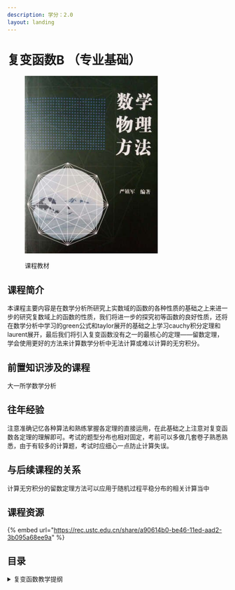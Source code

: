 ```yaml
---
description: 学分：2.0
layout: landing
---
```


# 复变函数B （专业基础）

<figure><img src="../../.gitbook/assets/复变函数.jpg" alt=""><figcaption><p>课程教材</p></figcaption></figure>

## 课程简介

本课程主要内容是在数学分析所研究上实数域的函数的各种性质的基础之上来进一步的研究复数域上的函数的性质，我们将进一步的探究初等函数的良好性质，还将在数学分析中学习的green公式和taylor展开的基础之上学习cauchy积分定理和laurent展开，最后我们将引入复变函数没有之一的最核心的定理——留数定理，学会使用更好的方法来计算数学分析中无法计算或难以计算的无穷积分。

## 前置知识涉及的课程

大一所学数学分析

## 往年经验

注意准确记忆各种算法和熟练掌握各定理的直接运用，在此基础之上注意对复变函数各定理的理解即可。考试的题型分布也相对固定，考前可以多做几套卷子熟悉熟悉，由于有较多的计算题，考试时应细心一点防止计算失误。

## 与后续课程的关系

计算无穷积分的留数定理方法可以应用于随机过程平稳分布的相关计算当中

## 课程资源

{% embed url="https://rec.ustc.edu.cn/share/a90614b0-be46-11ed-aad2-3b095a68ee9a" %}

## 目录

<details>

<summary>复变函数教学提纲</summary>

复数和平面点集

复变数函数

解析函数的积分表示

解析函数的级数表示

留数定理及其应用

拉普拉斯变换



</details>
